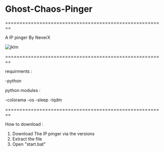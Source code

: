 # Ghost-Chaos-Pinger
========================================================


A IP pinger By NeverX


![jklm](https://user-images.githubusercontent.com/105104238/172174357-63f8df99-55ff-4cb4-9865-7f60caa8b966.png)

========================================================

requirments : 

-python

python modules :

-colorama
-os
-sleep
-tqdm

========================================================

How to download : 
1.	Download The IP pinger via the versions
2.	Extract the file
3.	Open "start.bat"
